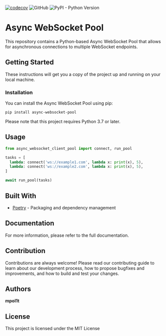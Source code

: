[![codecov](https://codecov.io/gh/mpol1t/async-websocket-pool/branch/main/graph/badge.svg?token=IXD2CSFA1N)](https://codecov.io/gh/mpol1t/async-websocket-pool)
![GitHub](https://img.shields.io/github/license/mpol1t/async-websocket-pool)
![PyPI - Python Version](https://img.shields.io/pypi/pyversions/gemini-public-api)

# Async WebSocket Pool

This repository contains a Python-based Async WebSocket Pool that allows for asynchronous connections to multiple WebSocket endpoints.

## Getting Started

These instructions will get you a copy of the project up and running on your local machine.

### Installation
You can install the Async WebSocket Pool using pip:
```
pip install async-websocket-pool
```

Please note that this project requires Python 3.7 or later.

## Usage

```python
from async_websocket_client_pool import connect, run_pool

tasks = [
  lambda: connect('ws://example1.com', lambda x: print(x), 5),
  lambda: connect('ws://example2.com', lambda x: print(x), 5),
]

await run_pool(tasks)

```

## Built With

* [Poetry](https://python-poetry.org/docs/) - Packaging and dependency management

## Documentation

For more information, please refer to the full documentation.

## Contribution

Contributions are always welcome! Please read our contributing guide to learn about our development process, how to propose bugfixes and improvements, and how to build and test your changes.

## Authors

**mpol1t**

## License

This project is licensed under the MIT License
